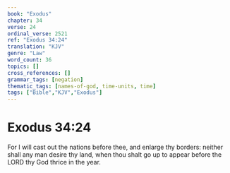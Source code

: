 ```yaml
---
book: "Exodus"
chapter: 34
verse: 24
ordinal_verse: 2521
ref: "Exodus 34:24"
translation: "KJV"
genre: "Law"
word_count: 36
topics: []
cross_references: []
grammar_tags: [negation]
thematic_tags: [names-of-god, time-units, time]
tags: ["Bible","KJV","Exodus"]
---
```


# Exodus 34:24

For I will cast out the nations before thee, and enlarge thy borders: neither shall any man desire thy land, when thou shalt go up to appear before the LORD thy God thrice in the year.
